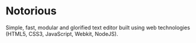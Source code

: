Notorious
=========

Simple, fast, modular and glorified text editor built using web technologies (HTML5, CSS3, JavaScript, Webkit, NodeJS).
